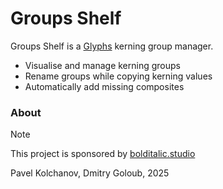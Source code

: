 #  Groups Shelf

Groups Shelf is a [Glyphs](https://glyphsapp.com/) kerning group manager.  

- Visualise and manage kerning groups 
- Rename groups while copying kerning values
- Automatically add missing composites

### About 

> [!NOTE]
> This project is sponsored by [bolditalic.studio](https://bolditalic.studio/)

Pavel Kolchanov, Dmitry Goloub, 2025
